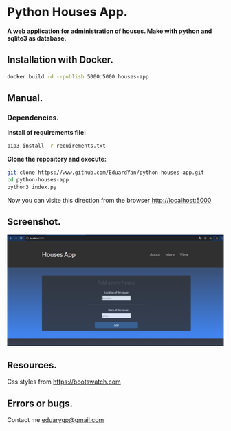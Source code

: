 # Python Houses App.

__A web application for administration of houses. Make with python and sqlite3 as database.__


## Installation with Docker.

```bash
docker build -d --publish 5000:5000 houses-app
```

## Manual.

### Dependencies.

__Install of requirements file:__

```bash
pip3 install -r requirements.txt
```

__Clone the repository and execute:__

```bash
git clone https://www.github.com/EduardYan/python-houses-app.git
cd python-houses-app
python3 index.py

```

Now you can visite this direction from the browser <a target="_blank" href="http://localhost:5000">http://localhost:5000</a>


## Screenshot.
![screenshot](./doc/screenshot.png)

## Resources.
Css styles from <a target="_blank" href="https://bootswatch.com/">https://bootswatch.com</a>

## Errors or bugs.
Contact me <a href="mailto:eduarygp@gmail.com">eduarygp@gmail.com</a>